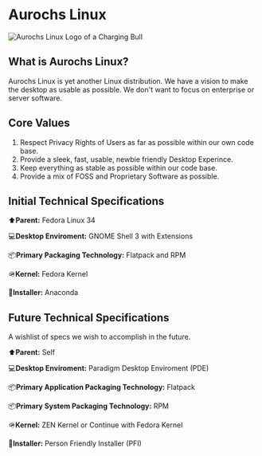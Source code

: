 
# Aurochs Linux

![Aurochs Linux Logo of a Charging Bull](https://henrick.icu/wp-content/uploads/2020/12/Aurochs.png)

## What is Aurochs Linux?

Aurochs Linux is yet another Linux distribution. We have a vision to make the desktop as usable as possible. We don't want to focus on enterprise or server software. 

## Core Values

1. Respect Privacy Rights of Users as far as possible within our own code base.
2. Provide a sleek, fast, usable, newbie friendly Desktop Experince.
3. Keep everything as stable as possible within our code base.
4. Provide a mix of FOSS and Proprietary Software as possible.


## Initial Technical Specifications

⬆️**Parent:** Fedora Linux 34 

💻**Desktop Enviroment:** GNOME Shell 3 with Extensions

📦**Primary Packaging Technology:** Flatpack and RPM

🪖**Kernel:** Fedora Kernel

🏡**Installer:** Anaconda

## Future Technical Specifications
A wishlist of specs we wish to accomplish in the future.

⬆️**Parent:** Self

💻**Desktop Enviroment:** Paradigm Desktop Enviroment (PDE)

📦**Primary Application Packaging Technology:** Flatpack

📦**Primary System Packaging Technology:** RPM

🪖**Kernel:** ZEN Kernel or Continue with Fedora Kernel

🏡**Installer:** Person Friendly Installer (PFI)
